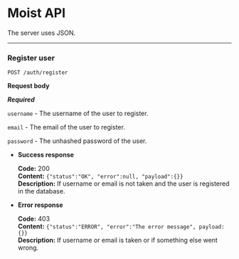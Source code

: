 # Moist API
The server uses JSON.

---
### Register user
```
POST /auth/register
```
**Request body**<br>

***Required***

`username` - The username of the user to register.

`email` - The email of the user to register.

`password` - The unhashed password of the user.

*   **Success response**

    **Code:** 200<br>
    **Content:** `{"status":"OK", "error":null, "payload":{}}`<br>
    **Description:** If username or email is not taken and the user is registered in the database.

*   **Error response**

    **Code:** 403<br>
    **Content:** `{"status":"ERROR", "error":"The error message", payload:{}}`<br>
    **Description:** If username or email is taken or if something else went wrong.
